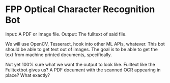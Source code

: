 # FPP Optical Character Recognition Bot

Input: A PDF or Image file.
Output: The fulltext of said file.

We will use OpenCV, Tesseract, hook into other ML APIs, whatever.
This bot should be able to get text out of images.
The goal is to be able to get the text from machine printed documents, specifically.

Not yet 100% sure what we want the output to look like. Fulltext like the Fulltextbot gives us? A PDF document with the scanned OCR appearing in place? What exactly?